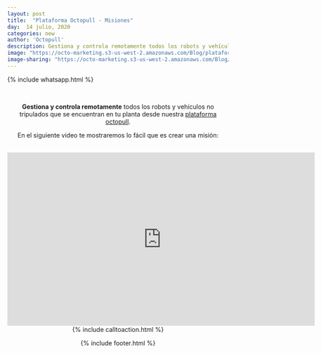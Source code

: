 ```yaml
---
layout: post
title:  "Plataforma Octopull - Misiones"
day:  14 julio, 2020
categories: new
author: 'Octopull'
description: Gestiona y controla remotamente todos los robots y vehículos no tripulados que se encuentran en tu planta desde nuestra plataforma octopull.
image: "https://octo-marketing.s3-us-west-2.amazonaws.com/Blog/plataforma-octopull.png"
image-sharing: "https://octo-marketing.s3-us-west-2.amazonaws.com/Blog/plataforma-octopull.png"
---
```


{% include whatsapp.html %}

<div class="row post-text text-center" style="text-align: center;">
    <div class="col-md-1"></div>
    <div class="col-md-9">
    <br>

<p><b>Gestiona y controla remotamente</b> todos los robots y vehículos no tripulados que se encuentran en tu planta desde nuestra <a href="https://octopull.cl/" target="_blank">plataforma octopull</a>. </p>
<p>En el siguiente video te mostraremos lo fácil que es crear una misión:</p>
<br>

<iframe width="700" height="395" src="https://www.youtube.com/embed/R1m40fupzyg" frameborder="0" allow="accelerometer; autoplay; encrypted-media; gyroscope; picture-in-picture" allowfullscreen></iframe>

<div style="margin:;">{% include calltoaction.html %}</div>

{% include footer.html %}
<div class="col-md-3">
</div>